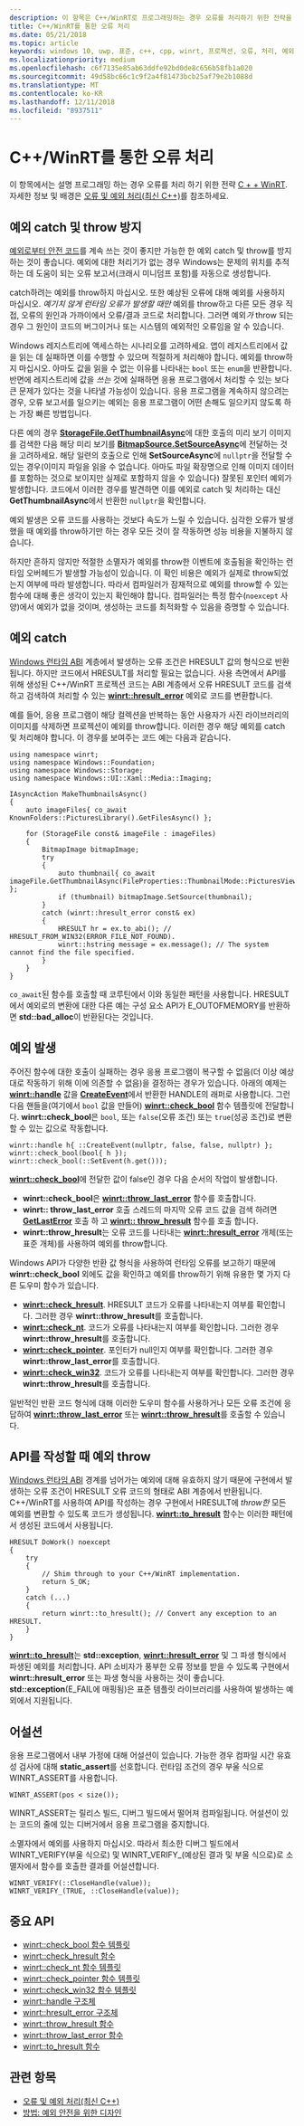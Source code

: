 ```yaml
---
description: 이 항목은 C++/WinRT로 프로그래밍하는 경우 오류를 처리하기 위한 전략을 소개합니다.
title: C++/WinRT를 통한 오류 처리
ms.date: 05/21/2018
ms.topic: article
keywords: windows 10, uwp, 표준, c++, cpp, winrt, 프로젝션, 오류, 처리, 예외
ms.localizationpriority: medium
ms.openlocfilehash: c6f7135e85ab63ddfe92bd0de8c656b58fb1a020
ms.sourcegitcommit: 49d58bc66c1c9f2a4f81473bcb25af79e2b1088d
ms.translationtype: MT
ms.contentlocale: ko-KR
ms.lasthandoff: 12/11/2018
ms.locfileid: "8937511"
---
```

# <a name="error-handling-with-cwinrt"></a>C++/WinRT를 통한 오류 처리

이 항목에서는 설명 프로그래밍 하는 경우 오류를 처리 하기 위한 전략 [C + + WinRT](/windows/uwp/cpp-and-winrt-apis/intro-to-using-cpp-with-winrt). 자세한 정보 및 배경은 [오류 및 예외 처리(최신 C++)](/cpp/cpp/errors-and-exception-handling-modern-cpp)를 참조하세요.

## <a name="avoid-catching-and-throwing-exceptions"></a>예외 catch 및 throw 방지
[예외로부터 안전 코드](/cpp/cpp/how-to-design-for-exception-safety)를 계속 쓰는 것이 좋지만 가능한 한 예외 catch 및 throw를 방지하는 것이 좋습니다. 예외에 대한 처리기가 없는 경우 Windows는 문제의 위치를 추적하는 데 도움이 되는 오류 보고서(크래시 미니덤프 포함)를 자동으로 생성합니다.

catch하려는 예외를 throw하지 마십시오. 또한 예상된 오류에 대해 예외를 사용하지 마십시오. *예기치 않게 런타임 오류가 발생할 때만* 예외를 throw하고 다른 모든 경우 직접, 오류의 원인과 가까이에서 오류/결과 코드로 처리합니다. 그러면 예외*가* throw 되는 경우 그 원인이 코드의 버그이거나 또는 시스템의 예외적인 오류임을 알 수 있습니다.

Windows 레지스트리에 액세스하는 시나리오를 고려하세요. 앱이 레지스트리에서 값을 읽는 데 실패하면 이를 수행할 수 있으며 적절하게 처리해야 합니다. 예외를 throw하지 마십시오. 아마도 값을 읽을 수 없는 이유를 나타내는 `bool` 또는 `enum`을 반환합니다. 반면에 레지스트리에 값을 *쓰는* 것에 실패하면 응용 프로그램에서 처리할 수 있는 보다 큰 문제가 있다는 것을 나타낼 가능성이 있습니다. 응용 프로그램을 계속하지 않으려는 경우, 오류 보고서를 일으키는 예외는 응용 프로그램이 어떤 손해도 일으키지 않도록 하는 가장 빠른 방법입니다.

다른 예의 경우 [**StorageFile.GetThumbnailAsync**](/uwp/api/windows.storage.storagefile.getthumbnailasync#Windows_Storage_StorageFile_GetThumbnailAsync_Windows_Storage_FileProperties_ThumbnailMode_)에 대한 호출의 미리 보기 이미지를 검색한 다음 해당 미리 보기를 [**BitmapSource.SetSourceAsync**](/uwp/api/windows.ui.xaml.media.imaging.bitmapsource.setsourceasync#Windows_UI_Xaml_Media_Imaging_BitmapSource_SetSourceAsync_Windows_Storage_Streams_IRandomAccessStream_)에 전달하는 것을 고려하세요. 해당 일련의 호출으로 인해 **SetSourceAsync**에 `nullptr`을 전달할 수 있는 경우(이미지 파일을 읽을 수 없습니다. 아마도 파일 확장명으로 인해 이미지 데이터를 포함하는 것으로 보이지만 실제로 포함하지 않을 수 있습니다) 잘못된 포인터 예외가 발생합니다. 코드에서 이러한 경우를 발견하면 이를 예외로 catch 및 처리하는 대신 **GetThumbnailAsync**에서 반환한 `nullptr`을 확인합니다.

예외 발생은 오류 코드를 사용하는 것보다 속도가 느릴 수 있습니다. 심각한 오류가 발생했을 때 예외를 throw하기만 하는 경우 모든 것이 잘 작동하면 성능 비용을 지불하지 않습니다.

하지만 흔하지 않지만 적절한 소멸자가 예외를 throw한 이벤트에 호출됨을 확인하는 런타임 오버헤드가 발생할 가능성이 있습니다. 이 확인 비용은 예외가 실제로 throw되었는지 여부에 따라 발생합니다. 따라서 컴파일러가 잠재적으로 예외를 throw할 수 있는 함수에 대해 좋은 생각이 있는지 확인해야 합니다. 컴파일러는 특정 함수(`noexcept` 사양)에서 예외가 없을 것이며, 생성하는 코드를 최적화할 수 있음을 증명할 수 있습니다.

## <a name="catching-exceptions"></a>예외 catch
[Windows 런타임 ABI](interop-winrt-abi.md#what-is-the-windows-runtime-abi-and-what-are-abi-types) 계층에서 발생하는 오류 조건은 HRESULT 값의 형식으로 반환됩니다. 하지만 코드에서 HRESULT를 처리할 필요는 없습니다. 사용 측면에서 API를 위해 생성된 C++/WinRT 프로젝션 코드는 ABI 계층에서 오류 HRESULT 코드를 검색하고 검색하여 처리할 수 있는 [**winrt::hresult_error**](/uwp/cpp-ref-for-winrt/error-handling/hresult-error) 예외로 코드를 변환합니다.

예를 들어, 응용 프로그램이 해당 컬렉션을 반복하는 동안 사용자가 사진 라이브러리의 이미지를 삭제하면 프로젝션이 예외를 throw합니다. 이러한 경우 해당 예외를 catch 및 처리해야 합니다. 이 경우를 보여주는 코드 예는 다음과 같습니다.

```cppwinrt
using namespace winrt;
using namespace Windows::Foundation;
using namespace Windows::Storage;
using namespace Windows::UI::Xaml::Media::Imaging;

IAsyncAction MakeThumbnailsAsync()
{
    auto imageFiles{ co_await KnownFolders::PicturesLibrary().GetFilesAsync() };

    for (StorageFile const& imageFile : imageFiles)
    {
        BitmapImage bitmapImage;
        try
        {
            auto thumbnail{ co_await imageFile.GetThumbnailAsync(FileProperties::ThumbnailMode::PicturesView) };
            if (thumbnail) bitmapImage.SetSource(thumbnail);
        }
        catch (winrt::hresult_error const& ex)
        {
            HRESULT hr = ex.to_abi(); // HRESULT_FROM_WIN32(ERROR_FILE_NOT_FOUND).
            winrt::hstring message = ex.message(); // The system cannot find the file specified.
        }
    }
}
```

`co_await`된 함수를 호출할 때 코루틴에서 이와 동일한 패턴을 사용합니다. HRESULT에서 예외로의 변환에 대한 다른 예는 구성 요소 API가 E_OUTOFMEMORY를 반환하면 **std::bad_alloc**이 반환된다는 것입니다.

## <a name="throwing-exceptions"></a>예외 발생
주어진 함수에 대한 호출이 실패하는 경우 응용 프로그램이 복구할 수 없음(더 이상 예상대로 작동하기 위해 이에 의존할 수 없음)을 결정하는 경우가 있습니다. 아래의 예제는 [**winrt::handle**](/uwp/cpp-ref-for-winrt/handle) 값을 [**CreateEvent**](https://msdn.microsoft.com/library/windows/desktop/ms682396)에서 반환한 HANDLE의 래퍼로 사용합니다. 그런 다음 핸들을(여기에서 `bool` 값을 만들어) [**winrt::check_bool**](/uwp/cpp-ref-for-winrt/error-handling/check-bool) 함수 템플릿에 전달합니다. **winrt::check_bool**은 `bool`, 또는 `false`(오류 조건) 또는 `true`(성공 조건)로 변환할 수 있는 값으로 작동합니다.

```cppwinrt
winrt::handle h{ ::CreateEvent(nullptr, false, false, nullptr) };
winrt::check_bool(bool{ h });
winrt::check_bool(::SetEvent(h.get()));
```

[**winrt::check_bool**](/uwp/cpp-ref-for-winrt/error-handling/check-bool)에 전달한 값이 false인 경우 다음 순서의 작업이 발생합니다.

- **winrt::check_bool**은 [**winrt::throw_last_error**](/uwp/cpp-ref-for-winrt/error-handling/throw-last-error) 함수를 호출합니다.
- **winrt:: throw_last_error** 호출 스레드의 마지막 오류 코드 값을 검색 하려면 [**GetLastError**](https://msdn.microsoft.com/library/windows/desktop/ms679360) 호출 하 고 [**winrt:: throw_hresult**](/uwp/cpp-ref-for-winrt/error-handling/throw-hresult) 함수를 호출 합니다.
- **winrt::throw_hresult**는 오류 코드를 나타내는 [**winrt::hresult_error**](/uwp/cpp-ref-for-winrt/error-handling/hresult-error) 개체(또는 표준 개체)를 사용하여 예외를 throw합니다.

Windows API가 다양한 반환 값 형식을 사용하여 런타임 오류를 보고하기 때문에 **winrt::check_bool** 외에도 값을 확인하고 예외를 throw하기 위해 유용한 몇 가지 다른 도우미 함수가 있습니다.

- [**winrt::check_hresult**](/uwp/cpp-ref-for-winrt/error-handling/check-hresult). HRESULT 코드가 오류를 나타내는지 여부를 확인합니다. 그러한 경우 **winrt::throw_hresult**를 호출합니다.
- [**winrt::check_nt**](/uwp/cpp-ref-for-winrt/error-handling/check-nt). 코드가 오류를 나타내는지 여부를 확인합니다. 그러한 경우 **winrt::throw_hresult**를 호출합니다.
- [**winrt::check_pointer**](/uwp/cpp-ref-for-winrt/error-handling/check-pointer). 포인터가 null인지 여부를 확인합니다. 그러한 경우 **winrt::throw_last_error**를 호출합니다.
- [**winrt::check_win32**](/uwp/cpp-ref-for-winrt/error-handling/check-win32). 코드가 오류를 나타내는지 여부를 확인합니다. 그러한 경우 **winrt::throw_hresult**를 호출합니다.

일반적인 반환 코드 형식에 대해 이러한 도우미 함수를 사용하거나 모든 오류 조건에 응답하여 [**winrt::throw_last_error**](/uwp/cpp-ref-for-winrt/error-handling/throw-last-error) 또는 [**winrt::throw_hresult**](/uwp/cpp-ref-for-winrt/error-handling/throw-hresult)를 호출할 수 있습니다. 

## <a name="throwing-exceptions-when-authoring-an-api"></a>API를 작성할 때 예외 throw
[Windows 런타임 ABI](interop-winrt-abi.md#what-is-the-windows-runtime-abi-and-what-are-abi-types) 경계를 넘어가는 예외에 대해 유효하지 않기 때문에 구현에서 발생하는 오류 조건이 HRESULT 오류 코드의 형태로 ABI 계층에서 반환됩니다. C++/WinRT를 사용하여 API를 작성하는 경우 구현에서 HRESULT에 *throw한* 모든 예외를 변환할 수 있도록 코드가 생성됩니다. [**winrt::to_hresult**](/uwp/cpp-ref-for-winrt/error-handling/to-hresult) 함수는 이러한 패턴에서 생성된 코드에서 사용됩니다.

```cppwinrt
HRESULT DoWork() noexcept
{
    try
    {
        // Shim through to your C++/WinRT implementation.
        return S_OK;
    }
    catch (...)
    {
        return winrt::to_hresult(); // Convert any exception to an HRESULT.
    }
}
```

[**winrt::to_hresult**](/uwp/cpp-ref-for-winrt/error-handling/to-hresult)는 **std::exception**, [**winrt::hresult_error**](/uwp/cpp-ref-for-winrt/error-handling/hresult-error) 및 그 파생 형식에서 파생된 예외를 처리합니다. API 소비자가 풍부한 오류 정보를 받을 수 있도록 구현에서 **winrt::hresult_error** 또는 파생 형식을 사용하는 것이 좋습니다. **std::exception**(E_FAIL에 매핑됨)은 표준 템플릿 라이브러리를 사용하여 발생하는 예외에서 지원됩니다.

## <a name="assertions"></a>어설션
응용 프로그램에서 내부 가정에 대해 어설션이 있습니다. 가능한 경우 컴파일 시간 유효성 검사에 대해 **static_assert**를 선호합니다. 런타임 조건의 경우 부울 식으로 WINRT_ASSERT를 사용합니다.

```cppwinrt
WINRT_ASSERT(pos < size());
```

WINRT_ASSERT는 릴리스 빌드, 디버그 빌드에서 떨어져 컴파일됩니다. 어설션이 있는 코드의 줄에 있는 디버거에서 응용 프로그램을 중지합니다.

소멸자에서 예외를 사용하지 마십시오. 따라서 최소한 디버그 빌드에서 WINRT_VERIFY(부울 식으로) 및 WINRT_VERIFY_(예상된 결과 및 부울 식으로)로 소멸자에서 함수를 호출한 결과를 어설션합니다.

```cppwinrt
WINRT_VERIFY(::CloseHandle(value));
WINRT_VERIFY_(TRUE, ::CloseHandle(value));
```

## <a name="important-apis"></a>중요 API
* [winrt::check_bool 함수 템플릿](/uwp/cpp-ref-for-winrt/error-handling/check-bool)
* [winrt::check_hresult 함수](/uwp/cpp-ref-for-winrt/error-handling/check-hresult)
* [winrt::check_nt 함수 템플릿](/uwp/cpp-ref-for-winrt/error-handling/check-nt)
* [winrt::check_pointer 함수 템플릿](/uwp/cpp-ref-for-winrt/error-handling/check-pointer)
* [winrt::check_win32 함수 템플릿](/uwp/cpp-ref-for-winrt/error-handling/check-win32)
* [winrt::handle 구조체](/uwp/cpp-ref-for-winrt/handle)
* [winrt::hresult_error 구조체](/uwp/cpp-ref-for-winrt/error-handling/hresult-error)
* [winrt::throw_hresult 함수](/uwp/cpp-ref-for-winrt/error-handling/throw-hresult)
* [winrt::throw_last_error 함수](/uwp/cpp-ref-for-winrt/error-handling/throw-last-error)
* [winrt::to_hresult 함수](/uwp/cpp-ref-for-winrt/error-handling/to-hresult)

## <a name="related-topics"></a>관련 항목
* [오류 및 예외 처리(최신 C++)](/cpp/cpp/errors-and-exception-handling-modern-cpp)
* [방법: 예외 안전을 위한 디자인](/cpp/cpp/how-to-design-for-exception-safety)
